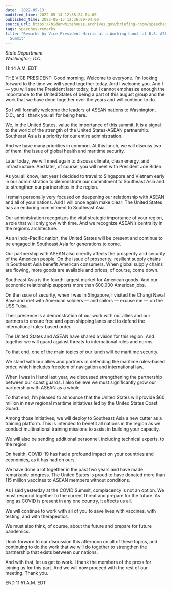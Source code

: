 ```yaml
---
date: '2022-05-13'
modified_time: 2022-05-14 12:38:24-04:00
published_time: 2022-05-13 12:36:00-04:00
source_url: https://bidenwhitehouse.archives.gov/briefing-room/speeches-remarks/2022/05/13/remarks-by-vice-president-harris-at-a-working-lunch-at-u-s-asean-special-summit/
tags: speeches-remarks
title: "Remarks by Vice President Harris at a Working Lunch at U.S.-ASEAN Special\_\
  Summit"
---
```

 
*State Department  
*Washington, D.C.**

11:44 A.M. EDT  
  
THE VICE PRESIDENT: Good morning. Welcome to everyone. I’m looking
forward to the time we will spend together today. And I welcome you. And
I — you will see the President later today, but I cannot emphasize
enough the importance to the United States of being a part of this
august group and the work that we have done together over the years and
will continue to do.  
  
So I will formally welcome the leaders of ASEAN nations to Washington,
D.C., and I thank you all for being here.  
  
We, in the United States, value the importance of this summit. It is a
signal to the world of the strength of the United States-ASEAN
partnership. Southeast Asia is a priority for our entire
administration.  
  
And we have many priorities in common. At this lunch, we will discuss
two of them: the issue of global health and maritime security.  
  
Later today, we will meet again to discuss climate, clean energy, and
infrastructure. And later, of course, you will meet with President Joe
Biden.  
  
As you all know, last year I decided to travel to Singapore and Vietnam
early in our administration to demonstrate our commitment to Southeast
Asia and to strengthen our partnerships in the region.  
  
I remain personally very focused on deepening our relationship with
ASEAN and all of your nations. And I will once again make clear: The
United States has an enduring commitment to Southeast Asia.  
  
Our administration recognizes the vital strategic importance of your
region, a role that will only grow with time. And we recognize ASEAN’s
centrality in the region’s architecture.  
  
As an Indo-Pacific nation, the United States will be present and
continue to be engaged in Southeast Asia for generations to come.  
  
Our partnership with ASEAN also directly affects the prosperity and
security of the American people. On the issue of prosperity, resilient
supply chains in Southeast Asia benefit American consumers. When global
supply chains are flowing, more goods are available and prices, of
course, come down.  
  
Southeast Asia is the fourth-largest market for American goods. And our
economic relationship supports more than 600,000 American jobs.  
  
On the issue of security, when I was in Singapore, I visited the Changi
Naval Base and met with American soldiers — and sailors — excuse me — on
the USS Tulsa.  
  
Their presence is a demonstration of our work with our allies and our
partners to ensure free and open shipping lanes and to defend the
international rules-based order.  
  
The United States and ASEAN have shared a vision for this region. And
together we will guard against threats to international rules and
norms.  
  
To that end, one of the main topics of our lunch will be maritime
security.  
  
We stand with our allies and partners in defending the maritime
rules-based order, which includes freedom of navigation and
international law.  
  
When I was in Hanoi last year, we discussed strengthening the
partnership between our coast guards. I also believe we must
significantly grow our partnership with ASEAN as a whole.  
  
To that end, I’m pleased to announce that the United States will provide
$60 million in new regional maritime initiatives led by the United
States Coast Guard.  
  
Among those initiatives, we will deploy to Southeast Asia a new cutter
as a training platform. This is intended to benefit all nations in the
region as we conduct multinational training missions to assist in
building your capacity.  
  
We will also be sending additional personnel, including technical
experts, to the region.  
  
On health, COVID-19 has had a profound impact on your countries and
economies, as it has had on ours.  
  
We have done a lot together in the past two years and have made
remarkable progress. The United States is proud to have donated more
than 115 million vaccines to ASEAN members without conditions.  
  
As I said yesterday at the COVID Summit, complacency is not an option.
We must respond together to the current threat and prepare for the
future. As long as COVID is present in any one country, it affects us
all.  
  
We will continue to work with all of you to save lives with vaccines,
with testing, and with therapeutics.  
  
We must also think, of course, about the future and prepare for future
pandemics.  
  
I look forward to our discussion this afternoon on all of these topics,
and continuing to do the work that we will do together to strengthen the
partnership that exists between our nations.  
  
And with that, let us get to work. I thank the members of the press for
joining us for this part. And we will now proceed with the rest of our
meeting. Thank you.  
  
END 11:51 A.M. EDT

